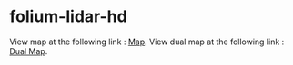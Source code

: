 # folium-lidar-hd

View map at the following link : [Map](https://thiboyyy.github.io/folium-lidar-hd/map.html).
View dual map at the following link : [Dual Map](thiboyyy.github.io/folium-lidar-hd/map-dual.html).
